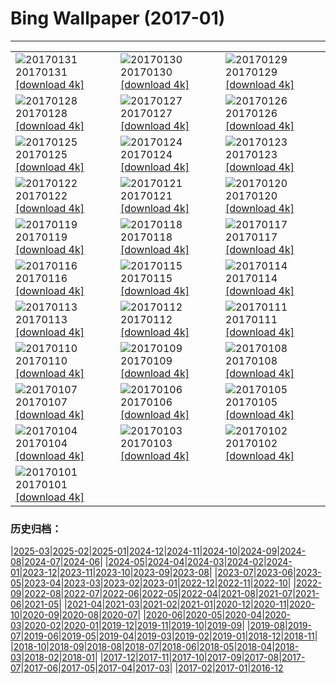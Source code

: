 # Bing Wallpaper (2017-01)
**************

<table><tr><td><img src="https://www.bing.com/az/hprichbg/rb/GentooPenguinVideo_EN-US9979103072_1920x1080.jpg" alt="20170131"> 20170131 <a href="https://www.bing.com/az/hprichbg/rb/GentooPenguinVideo_EN-US9979103072_UHD.jpg">[download 4k]</a></td><td><img src="https://www.bing.com/az/hprichbg/rb/DovrefjellMuskox_EN-US13957674933_1920x1080.jpg" alt="20170130"> 20170130 <a href="https://www.bing.com/az/hprichbg/rb/DovrefjellMuskox_EN-US13957674933_UHD.jpg">[download 4k]</a></td><td><img src="https://www.bing.com/az/hprichbg/rb/BarrelCactus_EN-US10497409936_1920x1080.jpg" alt="20170129"> 20170129 <a href="https://www.bing.com/az/hprichbg/rb/BarrelCactus_EN-US10497409936_UHD.jpg">[download 4k]</a></td></tr><tr><td><img src="https://www.bing.com/az/hprichbg/rb/FireChicken_EN-US8632578869_1920x1080.jpg" alt="20170128"> 20170128 <a href="https://www.bing.com/az/hprichbg/rb/FireChicken_EN-US8632578869_UHD.jpg">[download 4k]</a></td><td><img src="https://www.bing.com/az/hprichbg/rb/VillersAbbey_EN-US10350783163_1920x1080.jpg" alt="20170127"> 20170127 <a href="https://www.bing.com/az/hprichbg/rb/VillersAbbey_EN-US10350783163_UHD.jpg">[download 4k]</a></td><td><img src="https://www.bing.com/az/hprichbg/rb/GBRISS_EN-US8432887380_1920x1080.jpg" alt="20170126"> 20170126 <a href="https://www.bing.com/az/hprichbg/rb/GBRISS_EN-US8432887380_UHD.jpg">[download 4k]</a></td></tr><tr><td><img src="https://www.bing.com/az/hprichbg/rb/FlameTowers_EN-US9574086092_1920x1080.jpg" alt="20170125"> 20170125 <a href="https://www.bing.com/az/hprichbg/rb/FlameTowers_EN-US9574086092_UHD.jpg">[download 4k]</a></td><td><img src="https://www.bing.com/az/hprichbg/rb/LuciolaCruciata_EN-US9083936689_1920x1080.jpg" alt="20170124"> 20170124 <a href="https://www.bing.com/az/hprichbg/rb/LuciolaCruciata_EN-US9083936689_UHD.jpg">[download 4k]</a></td><td><img src="https://www.bing.com/az/hprichbg/rb/TrailingAzalea_EN-US12063932354_1920x1080.jpg" alt="20170123"> 20170123 <a href="https://www.bing.com/az/hprichbg/rb/TrailingAzalea_EN-US12063932354_UHD.jpg">[download 4k]</a></td></tr><tr><td><img src="https://www.bing.com/az/hprichbg/rb/PfeifferBeach_EN-US12517060526_1920x1080.jpg" alt="20170122"> 20170122 <a href="https://www.bing.com/az/hprichbg/rb/PfeifferBeach_EN-US12517060526_UHD.jpg">[download 4k]</a></td><td><img src="https://www.bing.com/az/hprichbg/rb/ScottishSquirrel_EN-US11482907877_1920x1080.jpg" alt="20170121"> 20170121 <a href="https://www.bing.com/az/hprichbg/rb/ScottishSquirrel_EN-US11482907877_UHD.jpg">[download 4k]</a></td><td><img src="https://www.bing.com/az/hprichbg/rb/MontBlancVideo_EN-US9230432404_1920x1080.jpg" alt="20170120"> 20170120 <a href="https://www.bing.com/az/hprichbg/rb/MontBlancVideo_EN-US9230432404_UHD.jpg">[download 4k]</a></td></tr><tr><td><img src="https://www.bing.com/az/hprichbg/rb/MinervaTerrace_EN-US9761771059_1920x1080.jpg" alt="20170119"> 20170119 <a href="https://www.bing.com/az/hprichbg/rb/MinervaTerrace_EN-US9761771059_UHD.jpg">[download 4k]</a></td><td><img src="https://www.bing.com/az/hprichbg/rb/MountOTemanu_EN-US11058551524_1920x1080.jpg" alt="20170118"> 20170118 <a href="https://www.bing.com/az/hprichbg/rb/MountOTemanu_EN-US11058551524_UHD.jpg">[download 4k]</a></td><td><img src="https://www.bing.com/az/hprichbg/rb/LasMedulasFrost_EN-US11561863806_1920x1080.jpg" alt="20170117"> 20170117 <a href="https://www.bing.com/az/hprichbg/rb/LasMedulasFrost_EN-US11561863806_UHD.jpg">[download 4k]</a></td></tr><tr><td><img src="https://www.bing.com/az/hprichbg/rb/YerbaBuenaGardens_EN-US14307470964_1920x1080.jpg" alt="20170116"> 20170116 <a href="https://www.bing.com/az/hprichbg/rb/YerbaBuenaGardens_EN-US14307470964_UHD.jpg">[download 4k]</a></td><td><img src="https://www.bing.com/az/hprichbg/rb/GreatCourt_EN-US11131065922_1920x1080.jpg" alt="20170115"> 20170115 <a href="https://www.bing.com/az/hprichbg/rb/GreatCourt_EN-US11131065922_UHD.jpg">[download 4k]</a></td><td><img src="https://www.bing.com/az/hprichbg/rb/KongdeRi_EN-US11829528696_1920x1080.jpg" alt="20170114"> 20170114 <a href="https://www.bing.com/az/hprichbg/rb/KongdeRi_EN-US11829528696_UHD.jpg">[download 4k]</a></td></tr><tr><td><img src="https://www.bing.com/az/hprichbg/rb/MacaquesWulingyuan_EN-US8705472129_1920x1080.jpg" alt="20170113"> 20170113 <a href="https://www.bing.com/az/hprichbg/rb/MacaquesWulingyuan_EN-US8705472129_UHD.jpg">[download 4k]</a></td><td><img src="https://www.bing.com/az/hprichbg/rb/TempleOfValadier_EN-US13731018326_1920x1080.jpg" alt="20170112"> 20170112 <a href="https://www.bing.com/az/hprichbg/rb/TempleOfValadier_EN-US13731018326_UHD.jpg">[download 4k]</a></td><td><img src="https://www.bing.com/az/hprichbg/rb/NASAEgypt_EN-US11074181873_1920x1080.jpg" alt="20170111"> 20170111 <a href="https://www.bing.com/az/hprichbg/rb/NASAEgypt_EN-US11074181873_UHD.jpg">[download 4k]</a></td></tr><tr><td><img src="https://www.bing.com/az/hprichbg/rb/EifelNPBelgium_EN-US13320978952_1920x1080.jpg" alt="20170110"> 20170110 <a href="https://www.bing.com/az/hprichbg/rb/EifelNPBelgium_EN-US13320978952_UHD.jpg">[download 4k]</a></td><td><img src="https://www.bing.com/az/hprichbg/rb/RossFountain_EN-US11490955168_1920x1080.jpg" alt="20170109"> 20170109 <a href="https://www.bing.com/az/hprichbg/rb/RossFountain_EN-US11490955168_UHD.jpg">[download 4k]</a></td><td><img src="https://www.bing.com/az/hprichbg/rb/TrakaiIslandCastle_EN-US13260881447_1920x1080.jpg" alt="20170108"> 20170108 <a href="https://www.bing.com/az/hprichbg/rb/TrakaiIslandCastle_EN-US13260881447_UHD.jpg">[download 4k]</a></td></tr><tr><td><img src="https://www.bing.com/az/hprichbg/rb/CalevCoyote_EN-US7129927657_1920x1080.jpg" alt="20170107"> 20170107 <a href="https://www.bing.com/az/hprichbg/rb/CalevCoyote_EN-US7129927657_UHD.jpg">[download 4k]</a></td><td><img src="https://www.bing.com/az/hprichbg/rb/RoyalBarge_EN-US7484780716_1920x1080.jpg" alt="20170106"> 20170106 <a href="https://www.bing.com/az/hprichbg/rb/RoyalBarge_EN-US7484780716_UHD.jpg">[download 4k]</a></td><td><img src="https://www.bing.com/az/hprichbg/rb/MacawFlight_EN-US9275204017_1920x1080.jpg" alt="20170105"> 20170105 <a href="https://www.bing.com/az/hprichbg/rb/MacawFlight_EN-US9275204017_UHD.jpg">[download 4k]</a></td></tr><tr><td><img src="https://www.bing.com/az/hprichbg/rb/LakeWakapitu_EN-US11634817642_1920x1080.jpg" alt="20170104"> 20170104 <a href="https://www.bing.com/az/hprichbg/rb/LakeWakapitu_EN-US11634817642_UHD.jpg">[download 4k]</a></td><td><img src="https://www.bing.com/az/hprichbg/rb/CarWash_EN-US12345682830_1920x1080.jpg" alt="20170103"> 20170103 <a href="https://www.bing.com/az/hprichbg/rb/CarWash_EN-US12345682830_UHD.jpg">[download 4k]</a></td><td><img src="https://www.bing.com/az/hprichbg/rb/CabinetClimber_EN-US9427872819_1920x1080.jpg" alt="20170102"> 20170102 <a href="https://www.bing.com/az/hprichbg/rb/CabinetClimber_EN-US9427872819_UHD.jpg">[download 4k]</a></td></tr><tr><td><img src="https://www.bing.com/az/hprichbg/rb/WinterOwls_EN-US11633542284_1920x1080.jpg" alt="20170101"> 20170101 <a href="https://www.bing.com/az/hprichbg/rb/WinterOwls_EN-US11633542284_UHD.jpg">[download 4k]</a></td><td></td><td></td></tr></table>

### 历史归档：

|[2025-03](/../2025-03/2025-03.md)|[2025-02](/../2025-02/2025-02.md)|[2025-01](/../2025-01/2025-01.md)|[2024-12](/../2024-12/2024-12.md)|[2024-11](/../2024-11/2024-11.md)|[2024-10](/../2024-10/2024-10.md)|[2024-09](/../2024-09/2024-09.md)|[2024-08](/../2024-08/2024-08.md)|[2024-07](/../2024-07/2024-07.md)|[2024-06](/../2024-06/2024-06.md)|
|[2024-05](/../2024-05/2024-05.md)|[2024-04](/../2024-04/2024-04.md)|[2024-03](/../2024-03/2024-03.md)|[2024-02](/../2024-02/2024-02.md)|[2024-01](/../2024-01/2024-01.md)|[2023-12](/../2023-12/2023-12.md)|[2023-11](/../2023-11/2023-11.md)|[2023-10](/../2023-10/2023-10.md)|[2023-09](/../2023-09/2023-09.md)|[2023-08](/../2023-08/2023-08.md)|
|[2023-07](/../2023-07/2023-07.md)|[2023-06](/../2023-06/2023-06.md)|[2023-05](/../2023-05/2023-05.md)|[2023-04](/../2023-04/2023-04.md)|[2023-03](/../2023-03/2023-03.md)|[2023-02](/../2023-02/2023-02.md)|[2023-01](/../2023-01/2023-01.md)|[2022-12](/../2022-12/2022-12.md)|[2022-11](/../2022-11/2022-11.md)|[2022-10](/../2022-10/2022-10.md)|
|[2022-09](/../2022-09/2022-09.md)|[2022-08](/../2022-08/2022-08.md)|[2022-07](/../2022-07/2022-07.md)|[2022-06](/../2022-06/2022-06.md)|[2022-05](/../2022-05/2022-05.md)|[2022-04](/../2022-04/2022-04.md)|[2021-08](/../2021-08/2021-08.md)|[2021-07](/../2021-07/2021-07.md)|[2021-06](/../2021-06/2021-06.md)|[2021-05](/../2021-05/2021-05.md)|
|[2021-04](/../2021-04/2021-04.md)|[2021-03](/../2021-03/2021-03.md)|[2021-02](/../2021-02/2021-02.md)|[2021-01](/../2021-01/2021-01.md)|[2020-12](/../2020-12/2020-12.md)|[2020-11](/../2020-11/2020-11.md)|[2020-10](/../2020-10/2020-10.md)|[2020-09](/../2020-09/2020-09.md)|[2020-08](/../2020-08/2020-08.md)|[2020-07](/../2020-07/2020-07.md)|
|[2020-06](/../2020-06/2020-06.md)|[2020-05](/../2020-05/2020-05.md)|[2020-04](/../2020-04/2020-04.md)|[2020-03](/../2020-03/2020-03.md)|[2020-02](/../2020-02/2020-02.md)|[2020-01](/../2020-01/2020-01.md)|[2019-12](/../2019-12/2019-12.md)|[2019-11](/../2019-11/2019-11.md)|[2019-10](/../2019-10/2019-10.md)|[2019-09](/../2019-09/2019-09.md)|
|[2019-08](/../2019-08/2019-08.md)|[2019-07](/../2019-07/2019-07.md)|[2019-06](/../2019-06/2019-06.md)|[2019-05](/../2019-05/2019-05.md)|[2019-04](/../2019-04/2019-04.md)|[2019-03](/../2019-03/2019-03.md)|[2019-02](/../2019-02/2019-02.md)|[2019-01](/../2019-01/2019-01.md)|[2018-12](/../2018-12/2018-12.md)|[2018-11](/../2018-11/2018-11.md)|
|[2018-10](/../2018-10/2018-10.md)|[2018-09](/../2018-09/2018-09.md)|[2018-08](/../2018-08/2018-08.md)|[2018-07](/../2018-07/2018-07.md)|[2018-06](/../2018-06/2018-06.md)|[2018-05](/../2018-05/2018-05.md)|[2018-04](/../2018-04/2018-04.md)|[2018-03](/../2018-03/2018-03.md)|[2018-02](/../2018-02/2018-02.md)|[2018-01](/../2018-01/2018-01.md)|
|[2017-12](/../2017-12/2017-12.md)|[2017-11](/../2017-11/2017-11.md)|[2017-10](/../2017-10/2017-10.md)|[2017-09](/../2017-09/2017-09.md)|[2017-08](/../2017-08/2017-08.md)|[2017-07](/../2017-07/2017-07.md)|[2017-06](/../2017-06/2017-06.md)|[2017-05](/../2017-05/2017-05.md)|[2017-04](/../2017-04/2017-04.md)|[2017-03](/../2017-03/2017-03.md)|
|[2017-02](/../2017-02/2017-02.md)|[2017-01](/2017-01.md)|[2016-12](/../2016-12/2016-12.md)